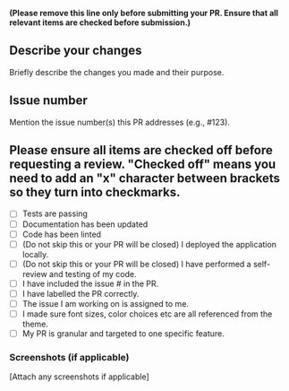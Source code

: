 **(Please remove this line only before submitting your PR. Ensure that all relevant items are checked before submission.)** 

## Describe your changes

Briefly describe the changes you made and their purpose. 

## Issue number

Mention the issue number(s) this PR addresses (e.g., #123).

## Please ensure all items are checked off before requesting a review. "Checked off" means you need to add an "x" character between brackets so they turn into checkmarks.

- [ ] Tests are passing
- [ ] Documentation has been updated
- [ ] Code has been linted
- [ ] (Do not skip this or your PR will be closed) I deployed the application locally.
- [ ] (Do not skip this or your PR will be closed) I have performed a self-review and testing of my code.
- [ ] I have included the issue # in the PR.
- [ ] I have labelled the PR correctly.
- [ ] The issue I am working on is assigned to me.
- [ ] I made sure font sizes, color choices etc are all referenced from the theme.
- [ ] My PR is granular and targeted to one specific feature.

### Screenshots (if applicable)

[Attach any screenshots if applicable]
